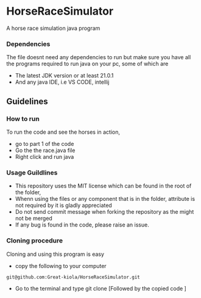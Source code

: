 # HorseRaceSimulator
A horse race simulation java program

### Dependencies
The file doesnt need any dependencies to run but make sure you have all the programs required to run java on your pc, some of which are
- The latest JDK version or at least 21.0.1
- And any java IDE, i.e VS CODE, intellij

## Guidelines

### How to run
To run the code and see the horses in action,
- go to part 1 of the code
- Go the the race.java file
- Right click and run java

### Usage Guildlines
- This repository uses the MIT license which can be found in the root of the folder,
- Whenn using the files or any component that is in the folder, attribute is not required by it is gladly appreciated
- Do not send commit message when forking the repository as the might not be merged
- If any bug is found in the code, please raise an issue.


### Cloning procedure
Cloning and using this program is easy
- copy the following to your computer
```
git@github.com:Great-kiola/HorseRaceSimulator.git
```
- Go to the terminal and type git clone [Followed by the copied code ]